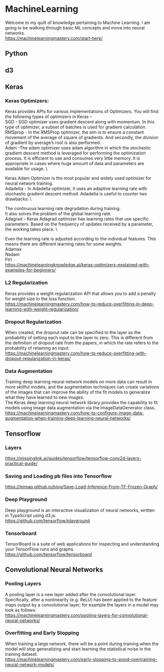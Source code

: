 # MachineLearning
Welcome to my quilt of knowledge pertaining to Machine Learning. I am going to be walking through basic ML concepts and move into neural networks. \
https://machinelearningmastery.com/start-here/

## Python

## d3

## Keras

### Keras Optimizers:
Keras provides APIs for various implementations of Optimizers. You will find the following types of optimizers in Keras – \
SGD - SGD optimizer uses gradient descent along with momentum. In this type of optimizer, a subset of batches is used for gradient calculation. \
RMSprop - In the RMSProp optimizer, the aim is to ensure a constant movement of the average of square of gradients. And secondly, the division of gradient by average’s root is also performed.\
Adam -The adam optimizer uses adam algorithm in which the stochastic gradient descent method is leveraged for performing the optimization process. It is efficient to use and consumes very little memory. It is appropriate in cases where huge amount of data and parameters are available for usage. \

Keras Adam Optimizer is the most popular and widely used optimizer for neural network training. \
Adadelta - In Adadelta optimizer,  it uses an adaptive learning rate with stochastic gradient descent method. Adadelta is useful to counter two drawbacks: \

The continuous learning rate degradation during training. \
It also solves the problem of the global learning rate. \
Adagrad - Keras Adagrad optimizer has learning rates that use specific parameters. Based on the frequency of updates received by a parameter, the working takes place. \

Even the learning rate is adjusted according to the individual features. This means there are different learning rates for some weights. \
Adamax \
Nadam \
Ftrl \
https://machinelearningknowledge.ai/keras-optimizers-explained-with-examples-for-beginners/

### L2 Regularization
Keras provides a weight regularization API that allows you to add a penalty for weight size to the loss function. \
https://machinelearningmastery.com/how-to-reduce-overfitting-in-deep-learning-with-weight-regularization/

### Dropout Regularization
When created, the dropout rate can be specified to the layer as the probability of setting each input to the layer to zero. This is different from the definition of dropout rate from the papers, in which the rate refers to the probability of retaining an input. \
https://machinelearningmastery.com/how-to-reduce-overfitting-with-dropout-regularization-in-keras/

### Data Augmentation
Training deep learning neural network models on more data can result in more skillful models, and the augmentation techniques can create variations of the images that can improve the ability of the fit models to generalize what they have learned to new images. \
The Keras deep learning neural network library provides the capability to fit models using image data augmentation via the ImageDataGenerator class. \
https://machinelearningmastery.com/how-to-configure-image-data-augmentation-when-training-deep-learning-neural-networks/

## Tensorflow
### Layers
https://missinglink.ai/guides/tensorflow/tensorflow-conv2d-layers-practical-guide/ 

### Saving and Loading pb files into Tensorflow
https://leimao.github.io/blog/Save-Load-Inference-From-TF-Frozen-Graph/

### Deep Playground
Deep playground is an interactive visualization of neural networks, written in TypeScript using d3.js. \
https://github.com/tensorflow/playground

### Tensorboard
TensorBoard is a suite of web applications for inspecting and understanding your TensorFlow runs and graphs. \
https://github.com/tensorflow/tensorboard

## Convolutional Neural Networks

### Pooling Layers
A pooling layer is a new layer added after the convolutional layer. Specifically, after a nonlinearity (e.g. ReLU) has been applied to the feature maps output by a convolutional layer; for example the layers in a model may look as follows: \
https://machinelearningmastery.com/pooling-layers-for-convolutional-neural-networks/ 

### Overfitting and Early Stopping
When training a large network, there will be a point during training when the model will stop generalizing and start learning the statistical noise in the training dataset. \
https://machinelearningmastery.com/early-stopping-to-avoid-overtraining-neural-network-models/


